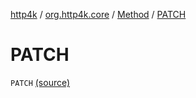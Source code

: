 [http4k](../../index.md) / [org.http4k.core](../index.md) / [Method](index.md) / [PATCH](./-p-a-t-c-h.md)

# PATCH

`PATCH` [(source)](https://github.com/http4k/http4k/blob/master/http4k-core/src/main/kotlin/org/http4k/core/http.kt#L154)